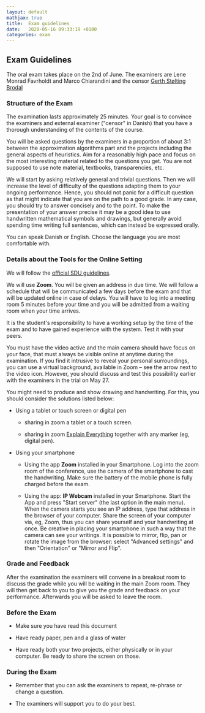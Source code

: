 ```yaml
---
layout: default
mathjax: true
title:  Exam guidelines
date:   2020-05-16 09:33:19 +0100
categories: exam
---
```




## Exam Guidelines


The oral exam takes place on the 2nd of June. The examiners are Lene
Monrad Favrholdt and Marco Chiarandini and the censor [Gerth Stølting
Brodal](https://www.cs.au.dk/~gerth/)


### Structure of the Exam

The examination lasts approximately 25 minutes. Your goal is to
convince the examiners and external examiner ("censor" in Danish) that
you have a thorough understanding of the contents of the course.

You will be asked questions by the examiners in a proportion of about
3:1 between the approximation algorithms part and the projects
including the general aspects of heuristics. Aim for a reasonably high
pace and focus on the most interesting material related to the
questions you get. You are not supposed to use note material,
textbooks, transparencies, etc.

We will start by asking relatively general and trivial questions. Then
we will increase the level of difficulty of the questions adapting
them to your ongoing performance. Hence, you should not panic for a
difficult question as that might indicate that you are on the path to
a good grade. In any case, you should try to answer concisely and to
the point. To make the presentation of your answer precise it may be a
good idea to use handwritten mathematical symbols and drawings, but
generally avoid spending time writing full sentences, which can
instead be expressed orally.

You can speak Danish or English. Choose the language you are most comfortable with.


### Details about the Tools for the Online Setting

We will follow the [official SDU
guidelines](https://mitsdu.dk/en/vejledning/studieregler/eksamen/mundtlig_proeve).

We will use **Zoom**. You will be given an address in due time.  We
will follow a schedule that will be communicated a few days before the
exam and that will be updated online in case of delays. You will have
to log into a meeting room 5 minutes before your time and you will be
admitted from a waiting room when your time arrives. 


It is the student's responsibility to have a working setup by the time of
the exam and to have gained experience with the system. Test it with
your peers.

You must have the video active and the main camera should have focus
on your face, that must always be visible online at anytime during the
examination. If you find it intrusive to reveal your personal
surroundings, you can use a virtual background, available in Zoom –
see the arrow next to the video icon. However, you should discuss and
test this possibility earlier with the examiners in the trial on May
27.

You might need to produce and show drawing and
handwriting. For this, you should consider the solutions listed below:



* Using a tablet or touch screen or digital pen

  * sharing in zoom a tablet or a touch screen.

  * sharing in zoom [Explain
    Everything](https://whiteboard.explaineverything.com/) together
    with any marker (eg, digital pen).



* Using your smartphone

  * Using the app **Zoom** installed in your Smartphone. Log into the
    zoom room of the conference, use the camera of the smartphone to
    cast the handwriting. Make sure the battery of the mobile phone is
    fully charged before the exam.

  * Using the app: **IP Webcam** installed in your Smartphone. Start
    the App and press "Start server" (the last option in the main
    menu). When the camera starts you see an IP address, type that
    address in the browser of your computer. Share the screen of your
    computer via, eg, Zoom, thus you can share yourself and
    your handwriting at once. Be creative in placing your smartphone
    in such a way that the camera can see your writings. It is
    possible to mirror, flip, pan or rotate the image from the
    browser: select "Advanced settings" and then "Orientation" or
    "Mirror and Flip".



### Grade and Feedback

After the examination the examiners will convene in a breakout room to
discuss the grade while you will be waiting in the main Zoom
room. They will then get back to you to give you the grade and
feedback on your performance. Afterwards you will be asked to leave
the room.



### Before the Exam

* Make sure you have read this document

* Have ready paper, pen and a glass of water

* Have ready both your two projects, either physically or in your computer. Be ready to share the screen on those.


### During the Exam

* Remember that you can ask the examiners to repeat, re-phrase or
  change a question.

* The examiners will support you to do your best.





